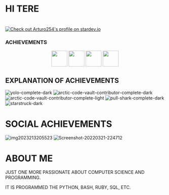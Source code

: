 # HI TERE 

# 
[![Check out Arturo254's profile on stardev.io](https://stardev.io/developers/Arturo254/badge/languages/global.svg)](https://stardev.io/developers/Arturo254) 

### ACHIEVEMENTS
<p align="center">
 <img  src="https://i.ibb.co/rGf1nZK/arctic-code-vault-contributor-default.png" width="50" />

  <img src="https://i.ibb.co/cDcgymt/pull-shark-default.png" width="50" />
  <img src="https://i.ibb.co/dkdvHHC/yolo-default.png" width="50" />
  <img src="https://i.ibb.co/xYmhWYd/heart-on-your-sleeve-default.png" width="50" />
 

## EXPLANATION OF ACHIEVEMENTS 
 
 <img src="https://i.ibb.co/yFqbXjv/yolo-complete-dark.png" alt="yolo-complete-dark" border="0">

<img src="https://i.ibb.co/PwNK41K/arctic-code-vault-contributor-complete-dark.png" alt="arctic-code-vault-contributor-complete-dark" border="0">

<img src="https://i.ibb.co/qCPBVCD/arctic-code-vault-contributor-complete-light.png" alt="arctic-code-vault-contributor-complete-light" border="0">

<img src="https://i.ibb.co/z71sjbD/pull-shark-complete-dark.png" alt="pull-shark-complete-dark" border="0">

<img src="https://i.ibb.co/Q9xh5qb/starstruck-dark.png" alt="starstruck-dark" border="0">

# 
#      SOCIAL ACHIEVEMENTS 
<img src="https://i.ibb.co/2hLFNv1/img2023213205523.png" alt="img2023213205523" border="0">

 <img src="https://i.ibb.co/dDpC0CN/Screenshot-20220321-224712.jpg" alt="Screenshot-20220321-224712" border="0">
 
# ABOUT ME 
JUST ONE MORE PASSIONATE ABOUT COMPUTER SCIENCE AND PROGRAMMING. 
       
IT IS PROGRAMMED THE PYTHON, BASH, RUBY, SQL, ETC. 

